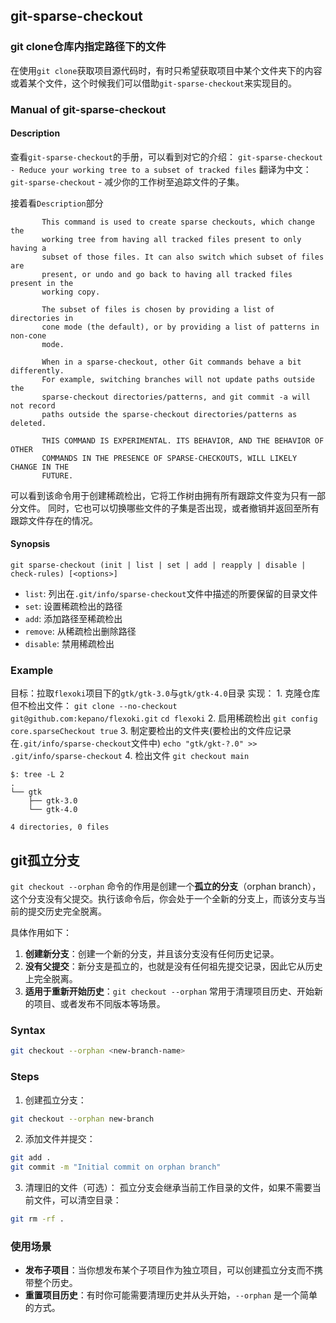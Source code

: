## git-sparse-checkout
### git clone仓库内指定路径下的文件
在使用`git clone`获取项目源代码时，有时只希望获取项目中某个文件夹下的内容或着某个文件，这个时候我们可以借助`git-sparse-checkout`来实现目的。
### Manual of git-sparse-checkout
#### Description
查看`git-sparse-checkout`的手册，可以看到对它的介绍：
`git-sparse-checkout - Reduce your working tree to a subset of tracked files`
翻译为中文：
`git-sparse-checkout` - 减少你的工作树至追踪文件的子集。

接着看`Description`部分
```
       This command is used to create sparse checkouts, which change the
       working tree from having all tracked files present to only having a
       subset of those files. It can also switch which subset of files are
       present, or undo and go back to having all tracked files present in the
       working copy.

       The subset of files is chosen by providing a list of directories in
       cone mode (the default), or by providing a list of patterns in non-cone
       mode.

       When in a sparse-checkout, other Git commands behave a bit differently.
       For example, switching branches will not update paths outside the
       sparse-checkout directories/patterns, and git commit -a will not record
       paths outside the sparse-checkout directories/patterns as deleted.

       THIS COMMAND IS EXPERIMENTAL. ITS BEHAVIOR, AND THE BEHAVIOR OF OTHER
       COMMANDS IN THE PRESENCE OF SPARSE-CHECKOUTS, WILL LIKELY CHANGE IN THE
       FUTURE.
```
可以看到该命令用于创建稀疏检出，它将工作树由拥有所有跟踪文件变为只有一部分文件。
同时，它也可以切换哪些文件的子集是否出现，或者撤销并返回至所有跟踪文件存在的情况。
#### Synopsis
```
git sparse-checkout (init | list | set | add | reapply | disable | check-rules) [<options>]
```
- `list`: 列出在`.git/info/sparse-checkout`文件中描述的所要保留的目录文件
- `set`: 设置稀疏检出的路径
- `add`: 添加路径至稀疏检出
- `remove`: 从稀疏检出删除路径
- `disable`: 禁用稀疏检出

### Example
目标：拉取`flexoki`项目下的`gtk/gtk-3.0`与`gtk/gtk-4.0`目录
实现：
	1. 克隆仓库但不检出文件：
		`git clone --no-checkout git@github.com:kepano/flexoki.git`
		`cd flexoki`
	2. 启用稀疏检出
		`git config core.sparseCheckout true`
	3. 制定要检出的文件夹(要检出的文件应记录在`.git/info/sparse-checkout`文件中)
		`echo "gtk/gkt-?.0" >> .git/info/sparse-checkout`
	4. 检出文件
		`git checkout main`
```shell
$: tree -L 2
.
└── gtk
    ├── gtk-3.0
    └── gtk-4.0

4 directories, 0 files
```
## git孤立分支
`git checkout --orphan` 命令的作用是创建一个**孤立的分支**（orphan branch），这个分支没有父提交。执行该命令后，你会处于一个全新的分支上，而该分支与当前的提交历史完全脱离。

具体作用如下：

1. **创建新分支**：创建一个新的分支，并且该分支没有任何历史记录。
2. **没有父提交**：新分支是孤立的，也就是没有任何祖先提交记录，因此它从历史上完全脱离。
3. **适用于重新开始历史**：`git checkout --orphan` 常用于清理项目历史、开始新的项目、或者发布不同版本等场景。
### Syntax
```bash
git checkout --orphan <new-branch-name>
```
### Steps
1. 创建孤立分支：
```bash
git checkout --orphan new-branch
```
2. 添加文件并提交：
```bash
git add .
git commit -m "Initial commit on orphan branch"
```
3. 清理旧的文件（可选）：
	孤立分支会继承当前工作目录的文件，如果不需要当前文件，可以清空目录：
```bash
git rm -rf .
```
### 使用场景

- **发布子项目**：当你想发布某个子项目作为独立项目，可以创建孤立分支而不携带整个历史。
- **重置项目历史**：有时你可能需要清理历史并从头开始，`--orphan` 是一个简单的方式。